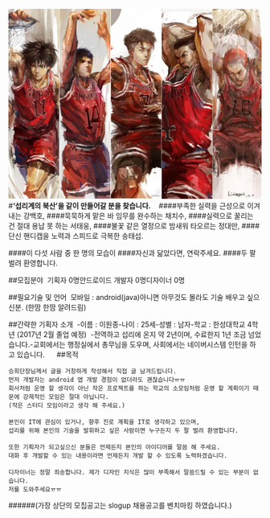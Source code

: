 ![Image](/image.jpg "image")
#**‘섭리계의 북산’을 같이 만들어갈 분을 찾습니다.**    
####부족한 실력을 근성으로 이겨내는 강백호,
####묵묵하게 맡은 바 임무를 완수하는 채치수,
####실력으로 꿀리는 건 절대 용납 못 하는 서태웅,
####불꽃 같은 열정으로 밤새워 타오르는 정대만,
####단신 핸디캡을 노력과 스피드로 극복한 송태섭.    

####이 다섯 사람 중 한 명의 모습이
####자신과 닮았다면, 연락주세요.
####두 팔 벌려 환영합니다.      

##모집분야  
기획자 0명안드로이드 개발자 0명디자이너 0명      

##필요기술 및 언어  
모바일 : android(java)아니면 아무것도 몰라도 기술 배우고 싶으신분. (한땀 한땀 알려드림)      

##간략한 기획자 소개  
-이름 : 이원종-나이 : 25세-성별 : 남자-학교 : 한성대학교 4학년 (2017년 2월 졸업 예정)  
-전역하고 섭리에 온지 약 2년이며, 수료한지 1년 조금 넘었습니다.-교회에서는 행정실에서 총무님을 도우며, 사회에서는 네이버시스템 인턴을 하고 있습니다.      
##목적  

```안녕하세요. (가제)새벽소리 기획자 이원종입니다.
승희단장님께서 글을 거창하게 작성해서 직접 글 남겨드립니다.    
먼저 개발자는 android 앱 개발 경험이 없더라도 괜찮습니다ㅠㅠ
회사처럼 운영 할 생각이 아닌 작은 프로젝트를 하는 학교의 소모임처럼 운영 할 계획이기 때문에 강제적인 모임은 절대 아닙니다.
(작은 스터디 모임이라고 생각 해 주세요.)

본인이 IT에 관심이 있거나, 향후 진로 계획을 IT로 생각하고 있으며,
섭리를 위해 본인의 기술을 발휘하고 싶은 사람이면 누구든지 두 팔 벌려 환영합니다.  

또한 기획자가 되고싶으신 분들은 언제든지 본인의 아이디어를 말씀 해 주세요. 
대화 후 개발할 수 있는 내용이라면 언제든지 개발 할 수 있도록 노력하겠습니다.    

디자이너는 정말 죄송합니다. 제가 디자인 지식은 많이 부족해서 말씀드릴 수 있는 부분이 없습니다. 
저를 도와주세요ㅠㅠ    
```

######(가장 상단의 모집공고는 slogup 채용공고를 벤치마킹 하였습니다.)
